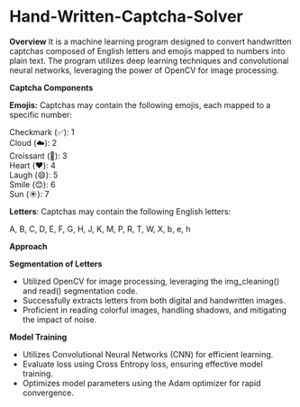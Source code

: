 # Hand-Written-Captcha-Solver
**Overview**
It is a machine learning program designed to convert handwritten captchas composed of English letters and emojis mapped to numbers into plain text. The program utilizes deep learning techniques and convolutional neural networks, leveraging the power of OpenCV for image processing.

**Captcha Components**

**Emojis:**
Captchas may contain the following emojis, each mapped to a specific number: <br>

Checkmark (✅): 1 <br>
Cloud (☁️): 2     <br>
Croissant (🥐): 3   <br>
Heart (❤️): 4     <br>
Laugh (😄): 5     <br>
Smile (😊): 6      <br>
Sun (☀️): 7   <br>

**Letters**: Captchas may contain the following English letters:

A, B, C, D, E, F, G, H, J, K, M, P, R, T, W, X, b, e, h

**Approach**  <br>   

**Segmentation of Letters**   <br>
* Utilized OpenCV for image processing, leveraging the img_cleaning() and read() segmentation code.  <br>
* Successfully extracts letters from both digital and handwritten images.    <br>
* Proficient in reading colorful images, handling shadows, and mitigating the impact of noise.   <br>

**Model Training**
- Utilizes Convolutional Neural Networks (CNN) for efficient learning.   <br>
- Evaluate loss using Cross Entropy loss, ensuring effective model training.  <br>
- Optimizes model parameters using the Adam optimizer for rapid convergence.   <br>
